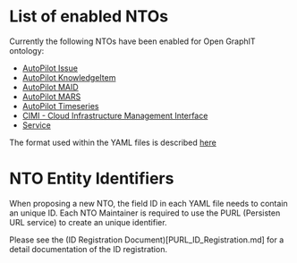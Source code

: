 
List of enabled NTOs
====

Currently the following NTOs have been enabled for Open GraphIT ontology:

* [AutoPilot Issue](AutoPilot_Issue)
* [AutoPilot KnowledgeItem](AutoPilot_KnowledgeItem)
* [AutoPilot MAID](AutoPilot_MAID)
* [AutoPilot MARS](AutoPilot_MARS)
* [AutoPilot Timeseries](AutoPilot_Timeseries)
* [CIMI - Cloud Infrastructure Management Interface](DMTF_CIMI)
* [Service](Service)


The format used within the YAML files is described [here](../SGO/format/README.md)

   

NTO Entity Identifiers
====

When proposing a new NTO, the field ID in each YAML file needs to contain an unique ID. Each NTO Maintainer is required to use the PURL (Persisten URL service) to create an unique identifier. 

Please see the (ID Registration Document)[PURL_ID_Registration.md] for a detail documentation of the ID registration.
